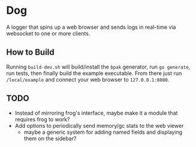 # Dog

A logger that spins up a web browser and sends logs in real-time via websocket to one or more clients.

## How to Build

Running `build-dev.sh` will build/install the `bpak` generator, run `go generate`, run tests, then finally build the example executable. From there just run `/local/example` and connect your web browser to `127.0.0.1:8080`.

## TODO

- Instead of mirroring frog's interface, maybe make it a module that requires frog to work?
- Add options to periodically send memory/gc stats to the web viewer
  - maybe a generic system for adding named fields and displaying them on the sidebar?
